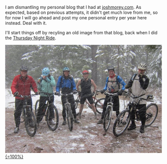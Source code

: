 I am dismantling my personal blog that I had at [joshmorey.com](http://www.joshmorey.com/).  As expected, based on previous attempts, it didn't get much love from me, so for now I will go ahead and post my one personal entry per year here instead.  Deal with it.  

I'll start things off by recyling an old image from that blog, back when I did the [Thursday Night Ride](http://thursdaynightmtbr.org/).

[![](/uploads/2011/05/biking_snow.jpg){=100%}](/uploads/2011/05/biking_snow.jpg)